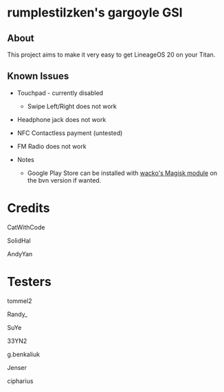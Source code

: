 # rumplestilzken's gargoyle GSI

## About
This project aims to make it very easy to get LineageOS 20 on your Titan.

## Known Issues

* Touchpad - currently disabled

  * Swipe Left/Right does not work
  
* Headphone jack does not work
* NFC Contactless payment (untested)
* FM Radio does not work

* Notes
  * Google Play Store can be installed with [wacko's Magisk module](https://github.com/wacko1805/MagiskGapps) on the bvn version if wanted.
  
# Credits

CatWithCode

SolidHal

AndyYan

# Testers

tommel2

Randy_

SuYe

33YN2

g.benkaliuk

Jenser

cipharius
  
